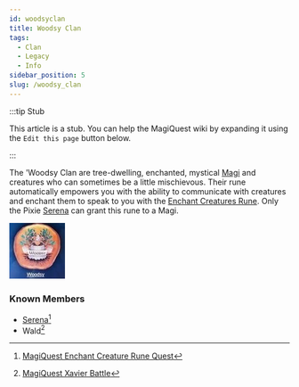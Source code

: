 ```yaml
---
id: woodsyclan
title: Woodsy Clan
tags: 
  - Clan
  - Legacy
  - Info
sidebar_position: 5
slug: /woodsy_clan
---
```


:::tip Stub

This article is a stub. You can help the MagiQuest wiki by expanding it using the `Edit this page` button below.

:::

The 'Woodsy Clan are tree-dwelling, enchanted, mystical [Magi](docs\Info_About_MagiQuest\Magi.md) and creatures who can sometimes be a little mischievous. Their rune automatically empowers you with the ability to communicate with creatures and enchant them to speak to you with the [Enchant Creatures Rune](docs\Home.mdx). Only the Pixie [Serena](docs\Home.mdx) can grant this rune to a Magi.

<img src="\img\Woodsy_Clan.webp" alt="The icon of the Woodsy Clan" width="100" hight="100" title="The icon of the Woodsy Clan"></img>

### Known Members

  - [Serena](docs\Home.mdx)[^1]
  - Wald[^2]

[^1]: [MagiQuest Enchant Creature Rune Quest](https://www.youtube.com/watch?v=TzZl0VUiDEA)
[^2]: [MagiQuest Xavier Battle](https://www.youtube.com/watch?v=yPumqizEtWA)